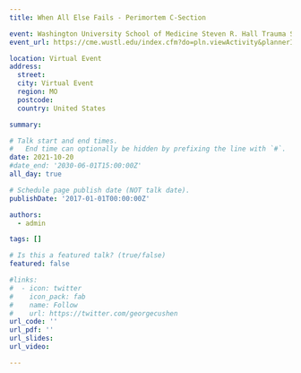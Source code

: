 ```yaml
---
title: When All Else Fails - Perimortem C-Section

event: Washington University School of Medicine Steven R. Hall Trauma Symposium
event_url: https://cme.wustl.edu/index.cfm?do=pln.viewActivity&plannerID=6794

location: Virtual Event
address:
  street: 
  city: Virtual Event
  region: MO
  postcode: 
  country: United States

summary: 

# Talk start and end times.
#   End time can optionally be hidden by prefixing the line with `#`.
date: 2021-10-20
#date_end: '2030-06-01T15:00:00Z'
all_day: true

# Schedule page publish date (NOT talk date).
publishDate: '2017-01-01T00:00:00Z'

authors:
  - admin

tags: []

# Is this a featured talk? (true/false)
featured: false

#links:
#  - icon: twitter
#    icon_pack: fab
#    name: Follow
#    url: https://twitter.com/georgecushen
url_code: ''
url_pdf: ''
url_slides: 
url_video: 

---
```

